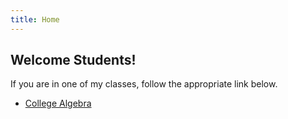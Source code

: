 ```yaml
---
title: Home
---
```


## Welcome Students!

If you are in one of my classes, follow the appropriate link below.

* [College Algebra](/classes/ca/index.html)

